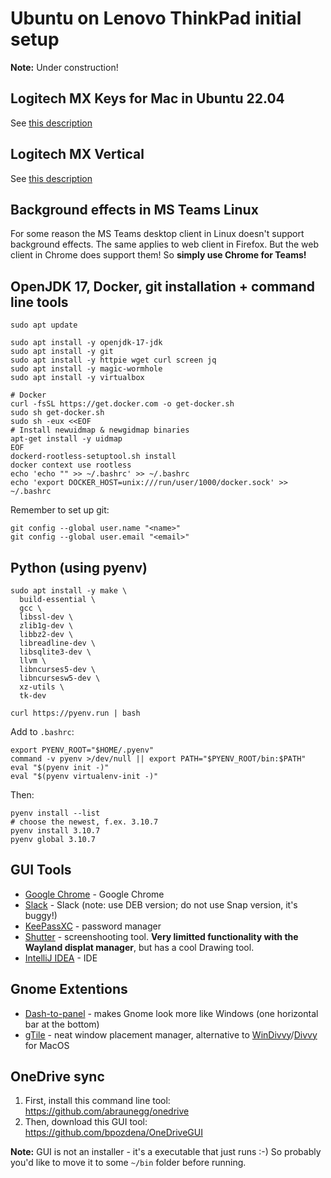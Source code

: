 # Ubuntu on Lenovo ThinkPad initial setup

**Note:** Under construction!

## Logitech MX Keys for Mac in Ubuntu 22.04
See [this description](logitech-mx-keys-ubuntu.md)

## Logitech MX Vertical
See [this description](logitech-mx-vertical-ubuntu.md)
  
## Background effects in MS Teams Linux

For some reason the MS Teams desktop client in Linux doesn't support background effects. The same applies to web client in Firefox. But the web client in Chrome does support them! So **simply use Chrome for Teams!**

## OpenJDK 17, Docker, git installation + command line tools
```shell
sudo apt update
  
sudo apt install -y openjdk-17-jdk
sudo apt install -y git
sudo apt install -y httpie wget curl screen jq
sudo apt install -y magic-wormhole
sudo apt install -y virtualbox

# Docker
curl -fsSL https://get.docker.com -o get-docker.sh
sudo sh get-docker.sh
sudo sh -eux <<EOF
# Install newuidmap & newgidmap binaries
apt-get install -y uidmap
EOF
dockerd-rootless-setuptool.sh install
docker context use rootless
echo 'echo "" >> ~/.bashrc' >> ~/.bashrc
echo 'export DOCKER_HOST=unix:///run/user/1000/docker.sock' >> ~/.bashrc
```

Remember to set up git:
```shell
git config --global user.name "<name>"
git config --global user.email "<email>"
```

## Python (using pyenv)
```shell
sudo apt install -y make \
  build-essential \
  gcc \
  libssl-dev \
  zlib1g-dev \
  libbz2-dev \
  libreadline-dev \
  libsqlite3-dev \
  llvm \
  libncurses5-dev \
  libncursesw5-dev \
  xz-utils \
  tk-dev
  
curl https://pyenv.run | bash
```

Add to `.bashrc`:
```shell
export PYENV_ROOT="$HOME/.pyenv"
command -v pyenv >/dev/null || export PATH="$PYENV_ROOT/bin:$PATH"
eval "$(pyenv init -)"
eval "$(pyenv virtualenv-init -)"
```

Then:
```shell
pyenv install --list
# choose the newest, f.ex. 3.10.7
pyenv install 3.10.7
pyenv global 3.10.7
```
  
## GUI Tools

* [Google Chrome](https://www.google.pl/chrome) - Google Chrome
* [Slack](https://slack.com/downloads/linux) - Slack (note: use DEB version; do not use Snap version, it's buggy!)
* [KeePassXC](https://keepassxc.org/download/#linux) - password manager
* [Shutter](https://shutter-project.org/downloads/third-party-packages/) - screenshooting tool. **Very limitted functionality with the Wayland displat manager**, but has a cool Drawing tool.
* [IntelliJ IDEA](https://www.jetbrains.com/idea/download/#section=linux) - IDE


## Gnome Extentions

* [Dash-to-panel](https://extensions.gnome.org/extension/1160/dash-to-panel/) - makes Gnome look more like Windows (one horizontal bar at the bottom)
* [gTile](https://extensions.gnome.org/extension/28/gtile/) - neat window placement manager, alternative to [WinDivvy](https://mizage.com/windivvy/)/[Divvy](https://mizage.com/divvy/) for MacOS

## OneDrive sync

1. First, install this command line tool: https://github.com/abraunegg/onedrive
2. Then, download this GUI tool: https://github.com/bpozdena/OneDriveGUI

**Note:** GUI is not an installer - it's a executable that just runs :-) So probably you'd like to move it to some `~/bin` folder before running.

